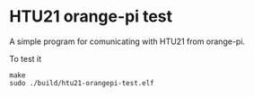 # HTU21 orange-pi test

A simple program for comunicating with HTU21 from orange-pi.

To test it

```
make
sudo ./build/htu21-orangepi-test.elf
```